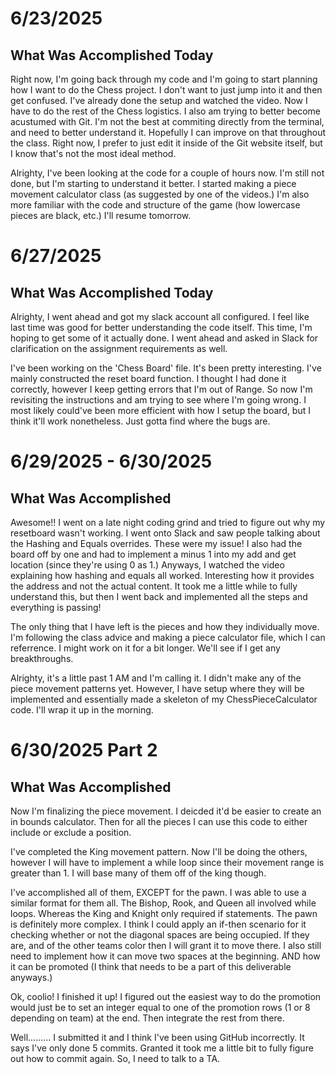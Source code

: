 # 6/23/2025

## What Was Accomplished Today

Right now, I'm going back through my code and I'm going to start planning how I want to do the Chess project. I don't want to just jump into it and then get confused. I've already done the setup and watched the video. Now I have to do the rest of the Chess logistics. I also am trying to better become acustumed with Git. I'm not the best at commiting directly from the terminal, and need to better understand it. Hopefully I can improve on that throughout the class. Right now, I prefer to just edit it inside of the Git website itself, but I know that's not the most ideal method.

Alrighty, I've been looking at the code for a couple of hours now. I'm still not done, but I'm starting to understand it better. I started making a piece movement calculator class (as suggested by one of the videos.) I'm also more familiar with the code and structure of the game (how lowercase pieces are black, etc.) I'll resume tomorrow.


# 6/27/2025

## What Was Accomplished Today

Alrighty, I went ahead and got my slack account all configured. I feel like last time was good for better understanding the code itself. This time, I'm hoping to get some of it actually done. I went ahead and asked in Slack for clarification on the assignment requirements as well.

I've been working on the 'Chess Board' file. It's been pretty interesting. I've mainly constructed the reset board function. I thought I had done it correctly, however I keep getting errors that I'm out of Range. So now I'm revisiting the instructions and am trying to see where I'm going wrong. I most likely could've been more efficient with how I setup the board, but I think it'll work nonetheless. Just gotta find where the bugs are.


# 6/29/2025 - 6/30/2025

## What Was Accomplished

Awesome!! I went on a late night coding grind and tried to figure out why my resetboard wasn't working. I went onto Slack and saw people talking about the Hashing and Equals overrides. These were my issue! I also had the board off by one and had to implement a minus 1 into my add and get location (since they're using 0 as 1.) Anyways, I watched the video explaining how hashing and equals all worked. Interesting how it provides the address and not the actual content. It took me a little while to fully understand this, but then I went back and implemented all the steps and everything is passing!

The only thing that I have left is the pieces and how they individually move. I'm following the class advice and making a piece calculator file, which I can referrence. I might work on it for a bit longer. We'll see if I get any breakthroughs.

Alrighty, it's a little past 1 AM and I'm calling it. I didn't make any of the piece movement patterns yet. However, I have setup where they will be implemented and essentially made a skeleton of my ChessPieceCalculator code. I'll wrap it up in the morning.

# 6/30/2025 Part 2

## What Was Accomplished

Now I'm finalizing the piece movement. I deicded it'd be easier to create an in bounds calculator. Then for all the pieces I can use this code to either include or exclude a position.

I've completed the King movement pattern. Now I'll be doing the others, however I will have to implement a while loop since their movement range is greater than 1. I will base many of them off of the king though.

I've accomplished all of them, EXCEPT for the pawn. I was able to use a similar format for them all. The Bishop, Rook, and Queen all involved while loops. Whereas the King and Knight only required if statements. The pawn is definitely more complex. I think I could apply an if-then scenario for it checking whether or not the diagonal spaces are being occupied. If they are, and of the other teams color then I will grant it to move there. I also still need to implement how it can move two spaces at the beginning. AND how it can be promoted (I think that needs to be a part of this deliverable anyways.)

Ok, coolio! I finished it up! I figured out the easiest way to do the promotion would just be to set an integer equal to one of the promotion rows (1 or 8 depending on team) at the end. Then integrate the rest from there.

Well......... I submitted it and I think I've been using GitHub incorrectly. It says I've only done 5 commits. Granted it took me a little bit to fully figure out how to commit again. So, I need to talk to a TA.
